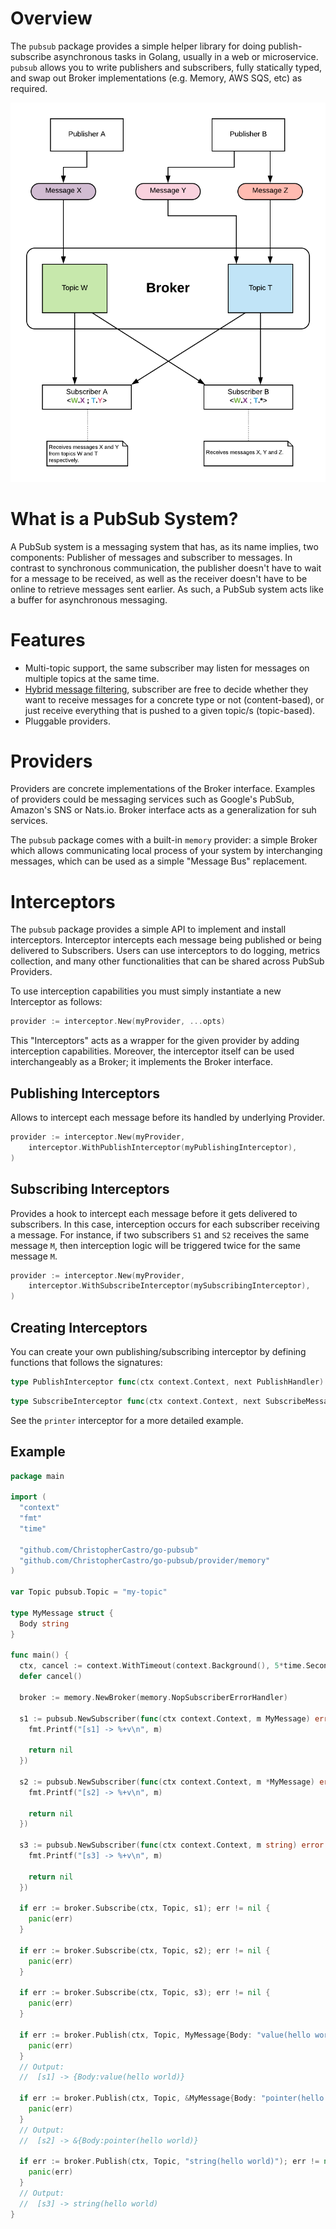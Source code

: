 # Overview

The `pubsub` package provides a simple helper library for doing publish-subscribe asynchronous tasks in Golang,
usually in a web or microservice. `pubsub` allows you to write publishers and subscribers, fully statically typed, and
swap out Broker implementations (e.g. Memory, AWS SQS, etc) as required.

![broker overview][broker-overview]

# What is a PubSub System?

A PubSub system is a messaging system that has, as its name implies, two components: Publisher of messages and
subscriber to messages. In contrast to synchronous communication, the publisher doesn't have to wait for a message to
be received, as well as the receiver doesn't have to be online to retrieve messages sent earlier. As such, a PubSub
system acts like a buffer for asynchronous messaging.

# Features

- Multi-topic support, the same subscriber may listen for messages on multiple topics at the same time.
- [Hybrid message filtering](https://en.wikipedia.org/wiki/Publish%E2%80%93subscribe_pattern#Message_filtering), subscriber are free
  to decide whether they want to receive messages for a concrete type or not (content-based), or just receive everything that is pushed
  to a given topic/s (topic-based). 
- Pluggable providers.

# Providers

Providers are concrete implementations of the Broker interface. Examples of providers could be messaging services such as
Google's PubSub, Amazon's SNS or Nats.io. Broker interface acts as a generalization for suh services.

The `pubsub` package comes with a built-in `memory` provider: a simple Broker which allows communicating local process
of your system by interchanging messages, which can be used as a simple "Message Bus" replacement.

# Interceptors

The `pubsub` package provides a simple API to implement and install interceptors. Interceptor intercepts each message
being published or being delivered to Subscribers. Users can use interceptors to do logging, metrics collection, and
many other functionalities that can be shared across PubSub Providers.

To use interception capabilities you must simply instantiate a new Interceptor as follows:

```go
provider := interceptor.New(myProvider, ...opts)
```

This "Interceptors" acts as a wrapper for the given provider by adding interception capabilities.
Moreover, the interceptor itself can be used interchangeably as a Broker; it implements the Broker interface. 

## Publishing Interceptors

Allows to intercept each message before its handled by underlying Provider.

```go
provider := interceptor.New(myProvider,
    interceptor.WithPublishInterceptor(myPublishingInterceptor),
)
```

## Subscribing Interceptors

Provides a hook to intercept each message before it gets delivered to subscribers.
In this case, interception occurs for each subscriber receiving a message. For instance, if two subscribers `S1` and `S2`
receives the same message `M`, then interception logic will be triggered twice for the same message `M`.

```go
provider := interceptor.New(myProvider,
    interceptor.WithSubscribeInterceptor(mySubscribingInterceptor),
)
```

## Creating Interceptors

You can create your own publishing/subscribing interceptor by defining functions that follows the signatures:

```go
type PublishInterceptor func(ctx context.Context, next PublishHandler) PublishHandler
``` 

```go
type SubscribeInterceptor func(ctx context.Context, next SubscribeMessageHandler) SubscribeMessageHandler
```

See the `printer` interceptor for a more detailed example.

## Example

```go
package main

import (
  "context"
  "fmt"
  "time"

  "github.com/ChristopherCastro/go-pubsub"
  "github.com/ChristopherCastro/go-pubsub/provider/memory"
)

var Topic pubsub.Topic = "my-topic"

type MyMessage struct {
  Body string
}

func main() {
  ctx, cancel := context.WithTimeout(context.Background(), 5*time.Second)
  defer cancel()

  broker := memory.NewBroker(memory.NopSubscriberErrorHandler)

  s1 := pubsub.NewSubscriber(func(ctx context.Context, m MyMessage) error {
    fmt.Printf("[s1] -> %+v\n", m)

    return nil
  })

  s2 := pubsub.NewSubscriber(func(ctx context.Context, m *MyMessage) error {
    fmt.Printf("[s2] -> %+v\n", m)

    return nil
  })

  s3 := pubsub.NewSubscriber(func(ctx context.Context, m string) error {
    fmt.Printf("[s3] -> %+v\n", m)

    return nil
  })

  if err := broker.Subscribe(ctx, Topic, s1); err != nil {
    panic(err)
  }

  if err := broker.Subscribe(ctx, Topic, s2); err != nil {
    panic(err)
  }

  if err := broker.Subscribe(ctx, Topic, s3); err != nil {
    panic(err)
  }

  if err := broker.Publish(ctx, Topic, MyMessage{Body: "value(hello world)"}); err != nil {
    panic(err)
  }
  // Output:
  //  [s1] -> {Body:value(hello world)}

  if err := broker.Publish(ctx, Topic, &MyMessage{Body: "pointer(hello world)"}); err != nil {
    panic(err)
  }
  // Output:
  //  [s2] -> &{Body:pointer(hello world)}

  if err := broker.Publish(ctx, Topic, "string(hello world)"); err != nil {
    panic(err)
  }
  // Output:
  //  [s3] -> string(hello world)
}
```

[broker-overview]: doc/broker.overview.png
